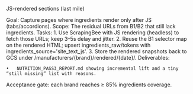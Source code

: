 JS-rendered sections (last mile)

Goal: Capture pages where ingredients render only after JS (tabs/accordions).
Scope: The residual URLs from B1/B2 that still lack ingredients.
Tasks:
	1.	Use ScrapingBee with JS rendering (headless) to fetch those URLs; keep 3–5s delay and jitter.
	2.	Reuse the B1 selector map on the rendered HTML; upsert ingredients_raw/tokens with ingredients_source='site_text_js'.
	3.	Store the rendered snapshots back to GCS under /manufacturers/{brand}/rendered/{date}/.
Deliverables:

	•	NUTRITION_PASS3_REPORT.md showing incremental lift and a tiny “still missing” list with reasons.
Acceptance gate: each brand reaches ≥ 85% ingredients coverage.